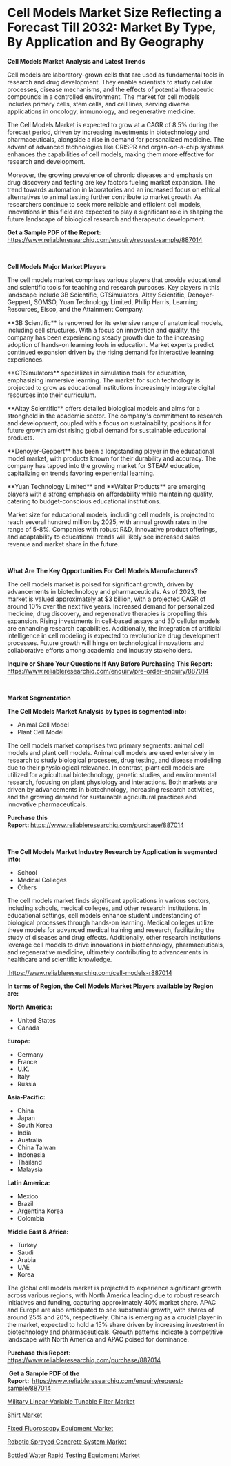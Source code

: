 <p><h1>Cell Models Market Size Reflecting a Forecast Till 2032: Market By Type, By Application and By Geography</h1></p><p><strong>Cell Models Market Analysis and Latest Trends</strong></p>
<p><p>Cell models are laboratory-grown cells that are used as fundamental tools in research and drug development. They enable scientists to study cellular processes, disease mechanisms, and the effects of potential therapeutic compounds in a controlled environment. The market for cell models includes primary cells, stem cells, and cell lines, serving diverse applications in oncology, immunology, and regenerative medicine.</p><p>The Cell Models Market is expected to grow at a CAGR of 8.5% during the forecast period, driven by increasing investments in biotechnology and pharmaceuticals, alongside a rise in demand for personalized medicine. The advent of advanced technologies like CRISPR and organ-on-a-chip systems enhances the capabilities of cell models, making them more effective for research and development. </p><p>Moreover, the growing prevalence of chronic diseases and emphasis on drug discovery and testing are key factors fueling market expansion. The trend towards automation in laboratories and an increased focus on ethical alternatives to animal testing further contribute to market growth. As researchers continue to seek more reliable and efficient cell models, innovations in this field are expected to play a significant role in shaping the future landscape of biological research and therapeutic development.</p></p>
<p><strong>Get a Sample PDF of the Report:&nbsp;</strong> <a href="https://www.reliableresearchiq.com/enquiry/request-sample/887014?utm_campaign=3071&utm_medium=2&utm_source=Github&utm_content=ia&utm_term=04042025&utm_id=cell-models">https://www.reliableresearchiq.com/enquiry/request-sample/887014</a></p>
<p>&nbsp;</p>
<p><strong>Cell Models Major Market Players</strong></p>
<p><p>The cell models market comprises various players that provide educational and scientific tools for teaching and research purposes. Key players in this landscape include 3B Scientific, GTSimulators, Altay Scientific, Denoyer-Geppert, SOMSO, Yuan Technology Limited, Philip Harris, Learning Resources, Eisco, and the Attainment Company.</p><p>**3B Scientific** is renowned for its extensive range of anatomical models, including cell structures. With a focus on innovation and quality, the company has been experiencing steady growth due to the increasing adoption of hands-on learning tools in education. Market experts predict continued expansion driven by the rising demand for interactive learning experiences.</p><p>**GTSimulators** specializes in simulation tools for education, emphasizing immersive learning. The market for such technology is projected to grow as educational institutions increasingly integrate digital resources into their curriculum. </p><p>**Altay Scientific** offers detailed biological models and aims for a stronghold in the academic sector. The company's commitment to research and development, coupled with a focus on sustainability, positions it for future growth amidst rising global demand for sustainable educational products.</p><p>**Denoyer-Geppert** has been a longstanding player in the educational model market, with products known for their durability and accuracy. The company has tapped into the growing market for STEAM education, capitalizing on trends favoring experiential learning.</p><p>**Yuan Technology Limited** and **Walter Products** are emerging players with a strong emphasis on affordability while maintaining quality, catering to budget-conscious educational institutions.</p><p>Market size for educational models, including cell models, is projected to reach several hundred million by 2025, with annual growth rates in the range of 5-8%. Companies with robust R&D, innovative product offerings, and adaptability to educational trends will likely see increased sales revenue and market share in the future.</p></p>
<p>&nbsp;</p>
<p><strong>What Are The Key Opportunities For Cell Models Manufacturers?</strong></p>
<p><p>The cell models market is poised for significant growth, driven by advancements in biotechnology and pharmaceuticals. As of 2023, the market is valued approximately at $3 billion, with a projected CAGR of around 10% over the next five years. Increased demand for personalized medicine, drug discovery, and regenerative therapies is propelling this expansion. Rising investments in cell-based assays and 3D cellular models are enhancing research capabilities. Additionally, the integration of artificial intelligence in cell modeling is expected to revolutionize drug development processes. Future growth will hinge on technological innovations and collaborative efforts among academia and industry stakeholders.</p></p>
<p><strong>Inquire or Share Your Questions If Any Before Purchasing This Report:</strong> <a href="https://www.reliableresearchiq.com/enquiry/pre-order-enquiry/887014?utm_campaign=3071&utm_medium=2&utm_source=Github&utm_content=ia&utm_term=04042025&utm_id=cell-models">https://www.reliableresearchiq.com/enquiry/pre-order-enquiry/887014</a></p>
<p>&nbsp;</p>
<p><strong>Market Segmentation</strong></p>
<p><strong>The Cell Models Market Analysis by types is segmented into:</strong></p>
<p><ul><li>Animal Cell Model</li><li>Plant Cell Model</li></ul></p>
<p><p>The cell models market comprises two primary segments: animal cell models and plant cell models. Animal cell models are used extensively in research to study biological processes, drug testing, and disease modeling due to their physiological relevance. In contrast, plant cell models are utilized for agricultural biotechnology, genetic studies, and environmental research, focusing on plant physiology and interactions. Both markets are driven by advancements in biotechnology, increasing research activities, and the growing demand for sustainable agricultural practices and innovative pharmaceuticals.</p></p>
<p><strong>Purchase this Report:&nbsp;</strong><a href="https://www.reliableresearchiq.com/purchase/887014?utm_campaign=3071&utm_medium=2&utm_source=Github&utm_content=ia&utm_term=04042025&utm_id=cell-models">https://www.reliableresearchiq.com/purchase/887014</a></p>
<p>&nbsp;</p>
<p><strong>The Cell Models Market Industry Research by Application is segmented into:</strong></p>
<p><ul><li>School</li><li>Medical Colleges</li><li>Others</li></ul></p>
<p><p>The cell models market finds significant applications in various sectors, including schools, medical colleges, and other research institutions. In educational settings, cell models enhance student understanding of biological processes through hands-on learning. Medical colleges utilize these models for advanced medical training and research, facilitating the study of diseases and drug effects. Additionally, other research institutions leverage cell models to drive innovations in biotechnology, pharmaceuticals, and regenerative medicine, ultimately contributing to advancements in healthcare and scientific knowledge.</p></p>
<p><a href="https://www.reliableresearchiq.com/cell-models-r887014?utm_campaign=3071&utm_medium=2&utm_source=Github&utm_content=ia&utm_term=04042025&utm_id=cell-models">&nbsp;https://www.reliableresearchiq.com/cell-models-r887014</a></p>
<p><strong>In terms of Region, the Cell Models Market Players available by Region are:</strong></p>
<p>
    <p> <strong> North America: </strong>
        <ul>
            <li>United States</li>
            <li>Canada</li>
        </ul>
        </p> 
    <p> <strong> Europe: </strong>
        <ul>
            <li>Germany</li>
            <li>France</li>
            <li>U.K.</li>
            <li>Italy</li>
            <li>Russia</li>
        </ul>
        </p> 
    <p> <strong> Asia-Pacific: </strong>
        <ul>
            <li>China</li>
            <li>Japan</li>
            <li>South Korea</li>
            <li>India</li>
            <li>Australia</li>
            <li>China Taiwan</li>
            <li>Indonesia</li>
            <li>Thailand</li>
            <li>Malaysia</li>
        </ul>
        </p> 
    <p> <strong> Latin America: </strong>
        <ul>
            <li>Mexico</li>
            <li>Brazil</li>
            <li>Argentina Korea</li>
            <li>Colombia</li>
        </ul>
        </p> 
    <p> <strong> Middle East & Africa: </strong>
        <ul>
            <li>Turkey</li>
            <li>Saudi</li>
            <li>Arabia</li>
            <li>UAE</li>
            <li>Korea</li>
        </ul>
    </p>
    </p>
<p><p>The global cell models market is projected to experience significant growth across various regions, with North America leading due to robust research initiatives and funding, capturing approximately 40% market share. APAC and Europe are also anticipated to see substantial growth, with shares of around 25% and 20%, respectively. China is emerging as a crucial player in the market, expected to hold a 15% share driven by increasing investment in biotechnology and pharmaceuticals. Growth patterns indicate a competitive landscape with North America and APAC poised for dominance.</p></p>
<p><strong>Purchase this Report: </strong><a href="https://www.reliableresearchiq.com/purchase/887014?utm_campaign=3071&utm_medium=2&utm_source=Github&utm_content=ia&utm_term=04042025&utm_id=cell-models">https://www.reliableresearchiq.com/purchase/887014</a></p>
<p>&nbsp;<strong>Get a Sample PDF of the Report:&nbsp;&nbsp;</strong><a href="https://www.reliableresearchiq.com/enquiry/request-sample/887014?utm_campaign=3071&utm_medium=2&utm_source=Github&utm_content=ia&utm_term=04042025&utm_id=cell-models">https://www.reliableresearchiq.com/enquiry/request-sample/887014</a></p>
<p><strong></strong></p>
<p><p><a href="https://www.linkedin.com/pulse/comprehending-rapid-growth-global-military-linear-variable-tunable-gwnue?utm_campaign=3071&utm_medium=2&utm_source=Github&utm_content=ia&utm_term=04042025&utm_id=cell-models">Military Linear-Variable Tunable Filter Market</a></p><p><a href="https://github.com/rrosasdaunas/Market-Research-Report-List-1/blob/main/shirt-market.md?utm_campaign=3071&utm_medium=2&utm_source=Github&utm_content=ia&utm_term=04042025&utm_id=cell-models">Shirt Market</a></p><p><a href="https://www.linkedin.com/pulse/unveiling-market-trends-global-fixed-fluoroscopy-equipment-89qhe?utm_campaign=3071&utm_medium=2&utm_source=Github&utm_content=ia&utm_term=04042025&utm_id=cell-models">Fixed Fluoroscopy Equipment Market</a></p><p><a href="https://www.linkedin.com/pulse/growth-forecast-robotic-sprayed-concrete-system-market-projected-2j15e?utm_campaign=3071&utm_medium=2&utm_source=Github&utm_content=ia&utm_term=04042025&utm_id=cell-models">Robotic Sprayed Concrete System Market</a></p><p><a href="https://www.linkedin.com/pulse/anticipated-cagr-85-bottled-water-rapid-testing-equipment-market-rqjre?utm_campaign=3071&utm_medium=2&utm_source=Github&utm_content=ia&utm_term=04042025&utm_id=cell-models">Bottled Water Rapid Testing Equipment Market</a></p></p>